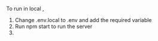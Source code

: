 To run in local ,
 1. Change .env.local to .env and add the required variable
 2. Run npm start to run the server
 3. 
